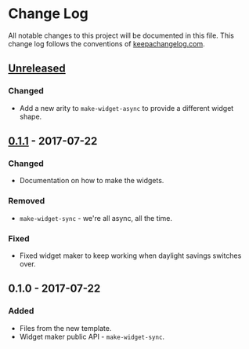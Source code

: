 # Change Log
All notable changes to this project will be documented in this file. This change log follows the conventions of [keepachangelog.com](http://keepachangelog.com/).

## [Unreleased]
### Changed
- Add a new arity to `make-widget-async` to provide a different widget shape.

## [0.1.1] - 2017-07-22
### Changed
- Documentation on how to make the widgets.

### Removed
- `make-widget-sync` - we're all async, all the time.

### Fixed
- Fixed widget maker to keep working when daylight savings switches over.

## 0.1.0 - 2017-07-22
### Added
- Files from the new template.
- Widget maker public API - `make-widget-sync`.

[Unreleased]: https://github.com/your-name/co.nclk.ring-middleware/compare/0.1.1...HEAD
[0.1.1]: https://github.com/your-name/co.nclk.ring-middleware/compare/0.1.0...0.1.1
